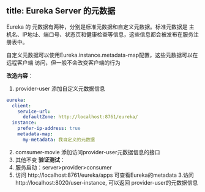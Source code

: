 title: Eureka Server 的元数据
-----
Eureka 的 元数据有两种，分别是标准元数据和自定义元数据。标准元数据是
主机名、IP地址、端口号、状态页和健康检查等信息，这些信息都会被发布在服务注册表中。

自定义元数据可以使用Eureka.instance.metadata-map配置，这些元数据可以在远程客户端
访问，但一般不会改变客户端的行为

**改造内容**：
1. provider-user 添加自定义元数据信息
~~~yaml
eureka:
  client:
    service-url:
      defaultZone: http://localhost:8761/eureka/
  instance:
    prefer-ip-address: true
    metadata-map:
      my-metadata: 我自定义的元数据
~~~
2. comsumer-movie 添加访问provider-user元数据信息的接口
3. 其他不变
**验证测试**：
1. 服务启动：server>provider>consumer
2. 访问 http://localhost:8761/eureka/apps 可查看Eureka的metadata
3.访问 http://localhost:8020/user-instance, 可以返回 provider-user的元数据信息
